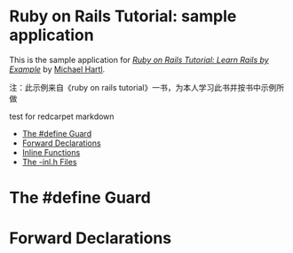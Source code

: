 # Ruby on Rails Tutorial: sample application

This is the sample application for
[*Ruby on Rails Tutorial: Learn Rails by Example*](http://railstutorial.org/)
by [Michael Hartl](http://michaelhartl.com/).

注：此示例来自《ruby on rails tutorial》一书，为本人学习此书并按书中示例所做

test for redcarpet markdown

- [The #define Guard](#the-define-guard)
- [Forward Declarations](#forward-declarations)
- [Inline Functions](#inline-functions)
- [The -inl.h Files](#the--inlh-files)


# The #define Guard
# Forward Declarations
